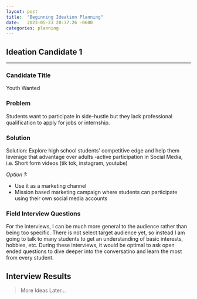 ```yaml
---
layout: post
title:  "Beginning Ideation Planning" 
date:   2023-05-23 20:37:26 -0600
categories: planning
---
```


## Ideation Candidate 1

---

### Candidate Title

Youth Wanted

### Problem

Students want to participate in side-hustle but they lack professional qualification to apply for jobs or internship.

### Solution

Solution: Explore high school students’ competitive edge and help them leverage that advantage over adults
 -active participation in Social Media, i.e. Short form videos (tik tok, instagram, youtube)

*Option 1:*

- Use it as a marketing channel
- Mission based marketing campaign where students can participate using their own social media accounts

### Field Interview Questions

For the interviews, I can be much more general to the audience rather than being too specific. There is not select target audience yet, so instead I am going to talk to many students to get an understanding of basic interests, hobbies, etc. During these interviews, it would be optimal to ask open ended questions to dive deeper into the conversatino and learn the most from every student.

## Interview Results

>More Ideas Later...
